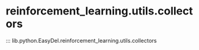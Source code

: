 # reinforcement_learning.utils.collectors
::: lib.python.EasyDel.reinforcement_learning.utils.collectors